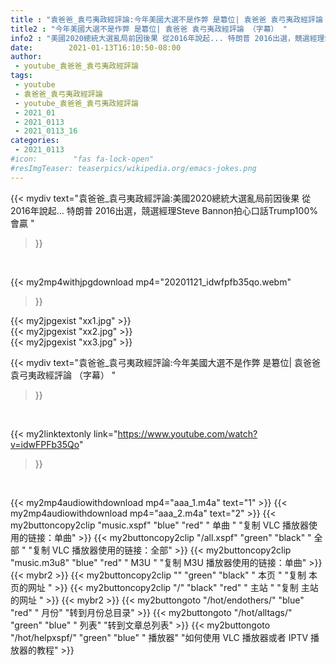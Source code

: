 ```yaml
---
title : "袁爸爸_袁弓夷政經評論:今年美國大選不是作弊 是簒位| 袁爸爸 袁弓夷政經評論 （字幕） "
title2 : "今年美國大選不是作弊 是簒位| 袁爸爸 袁弓夷政經評論 （字幕） "
info2 : "美國2020總統大選亂局前因後果 從2016年說起... 特朗普 2016出選，競選經理Steve Bannon拍心口話Trump100%會贏 "
date:        2021-01-13T16:10:50-08:00
author:
 - youtube_袁爸爸_袁弓夷政經評論
tags:
 - youtube
 - 袁爸爸_袁弓夷政經評論
 - youtube_袁爸爸_袁弓夷政經評論
 - 2021_01
 - 2021_0113
 - 2021_0113_16
categories:
 - 2021_0113
#icon:        "fas fa-lock-open"
#resImgTeaser: teaserpics/wikipedia.org/emacs-jokes.png
---
```


{{< mydiv text="袁爸爸_袁弓夷政經評論:美國2020總統大選亂局前因後果 從2016年說起... 特朗普 2016出選，競選經理Steve Bannon拍心口話Trump100%會贏 "
>}}
<br>


{{< my2mp4withjpgdownload mp4="20201121_idwfpfb35qo.webm"
>}}

{{< my2jpgexist "xx1.jpg" >}}<br>
{{< my2jpgexist "xx2.jpg" >}}<br>
{{< my2jpgexist "xx3.jpg" >}}<br>



{{< mydiv text="袁爸爸_袁弓夷政經評論:今年美國大選不是作弊 是簒位| 袁爸爸 袁弓夷政經評論 （字幕） "
>}}
<br>

{{< my2linktextonly link="https://www.youtube.com/watch?v=idwFPFb35Qo"
>}}


<br>

{{< my2mp4audiowithdownload mp4="aaa_1.m4a"    text="1" >}}
{{< my2mp4audiowithdownload mp4="aaa_2.m4a"    text="2" >}}
{{< my2buttoncopy2clip "music.xspf"        "blue"   "red"    " 单曲 "  "复制 VLC 播放器使用的链接：单曲" >}} {{< my2buttoncopy2clip "/all.xspf"         "green"  "black"  " 全部 "  "复制 VLC 播放器使用的链接：全部" >}} {{< my2buttoncopy2clip "music.m3u8"        "blue"   "red"    " M3U  "    "复制 M3U 播放器使用的链接：单曲" >}} {{< mybr2 >}} {{< my2buttoncopy2clip ""                  "green"  "black"  " 本页 "    "复制 本页的网址 " >}} {{< my2buttoncopy2clip "/"                 "black"  "red"    " 主站 "    "复制 主站的网址 " >}} {{< mybr2 >}} {{< my2buttongoto      "/hot/endothers/"   "blue"   "red"    " 月份"   "转到月份总目录" >}} {{< my2buttongoto      "/hot/alltags/"     "green"  "blue"   " 列表"   "转到文章总列表" >}} {{< my2buttongoto      "/hot/helpxspf/"    "green"  "blue"   " 播放器" "如何使用 VLC 播放器或者 IPTV 播放器的教程" >}} 
